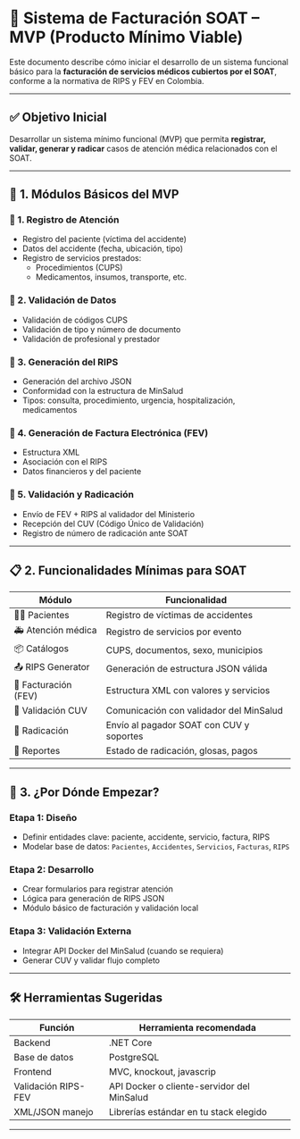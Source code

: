 
# 🏥 Sistema de Facturación SOAT – MVP (Producto Mínimo Viable)

Este documento describe cómo iniciar el desarrollo de un sistema funcional básico para la **facturación de servicios médicos cubiertos por el SOAT**, conforme a la normativa de RIPS y FEV en Colombia.

---

## ✅ Objetivo Inicial

Desarrollar un sistema mínimo funcional (MVP) que permita **registrar, validar, generar y radicar** casos de atención médica relacionados con el SOAT.

---

## 🧱 1. Módulos Básicos del MVP

### 🔹 1. Registro de Atención

- Registro del paciente (víctima del accidente)
- Datos del accidente (fecha, ubicación, tipo)
- Registro de servicios prestados:
  - Procedimientos (CUPS)
  - Medicamentos, insumos, transporte, etc.

### 🔹 2. Validación de Datos

- Validación de códigos CUPS
- Validación de tipo y número de documento
- Validación de profesional y prestador

### 🔹 3. Generación del RIPS

- Generación del archivo JSON
- Conformidad con la estructura de MinSalud
- Tipos: consulta, procedimiento, urgencia, hospitalización, medicamentos

### 🔹 4. Generación de Factura Electrónica (FEV)

- Estructura XML
- Asociación con el RIPS
- Datos financieros y del paciente

### 🔹 5. Validación y Radicación

- Envío de FEV + RIPS al validador del Ministerio
- Recepción del CUV (Código Único de Validación)
- Registro de número de radicación ante SOAT

---

## 📋 2. Funcionalidades Mínimas para SOAT

| Módulo                        | Funcionalidad                                             |
|------------------------------|-----------------------------------------------------------|
| 🧑‍⚕️ Pacientes                | Registro de víctimas de accidentes                        |
| 🚑 Atención médica           | Registro de servicios por evento                          |
| 📦 Catálogos                  | CUPS, documentos, sexo, municipios                        |
| 📤 RIPS Generator            | Generación de estructura JSON válida                     |
| 📄 Facturación (FEV)         | Estructura XML con valores y servicios                    |
| 🔐 Validación CUV            | Comunicación con validador del MinSalud                  |
| 📁 Radicación                | Envío al pagador SOAT con CUV y soportes                 |
| 🧾 Reportes                  | Estado de radicación, glosas, pagos                       |

---

## 🚀 3. ¿Por Dónde Empezar?

### Etapa 1: Diseño

- Definir entidades clave: paciente, accidente, servicio, factura, RIPS
- Modelar base de datos: `Pacientes`, `Accidentes`, `Servicios`, `Facturas`, `RIPS`

### Etapa 2: Desarrollo

- Crear formularios para registrar atención
- Lógica para generación de RIPS JSON
- Módulo básico de facturación y validación local

### Etapa 3: Validación Externa

- Integrar API Docker del MinSalud (cuando se requiera)
- Generar CUV y validar flujo completo

---

## 🛠️ Herramientas Sugeridas

| Función                      | Herramienta recomendada                  |
|-----------------------------|------------------------------------------|
| Backend                     | .NET Core                                |
| Base de datos               | PostgreSQL                               |
| Frontend                    | MVC, knockout, javascrip                 |
| Validación RIPS-FEV         | API Docker o cliente-servidor del MinSalud |
| XML/JSON manejo             | Librerías estándar en tu stack elegido   |

---



